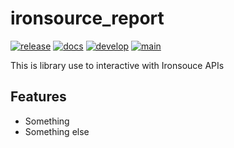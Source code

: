 # ironsource_report

[![release](https://img.shields.io/pypi/v/ironsource_report.svg)](https://pypi.org/project/ironsource_report/)
[![docs](https://img.shields.io/website/https/ikameglobal.github.io/ironsource_report/index.html.svg?label=docs&down_message=unavailable&up_message=available)](https://ikameglobal.github.io/ironsource_report)
[![develop](https://github.com/ikameglobal/ironsource_report/actions/workflows/dev.yml/badge.svg)](https://github.com/ikameglobal/ironsource_report/actions/workflows/dev.yml)
[![main](https://github.com/ikameglobal/ironsource_report/actions/workflows/release.yml/badge.svg)](https://github.com/ikameglobal/ironsource_report/actions/workflows/release.yml)

This is library use to interactive with Ironsouce APIs

## Features

* Something
* Something else

